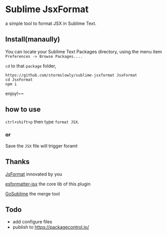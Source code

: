 Sublime JsxFormat
===
a simple tool to format JSX in Sublime Text.

## Install(manaully)

You can locate your Sublime Text Packages directory, using the menu item `Preferences -> Browse Packages....`

`cd` to  that `package` folder,

```
https://github.com/stormslowly/sublime-jsxformat JsxFormat
cd JsxFormat
npm i
```

enjoy!~~


## how to use

`ctrl+shift+p` then type `format JSX`.

### or

Save  the `JSX` file will trigger foramt



## Thanks

[JsFormat](https://github.com/jdc0589/JsFormat)
innovated by you

[esformatter-jsx](https://www.npmjs.com/package/esformatter-jsx)
the core lib of this plugin

[GoSublime](https://github.com/DisposaBoy/GoSublime)
the merge tool


## Todo

* add configure files
* publish to <https://packagecontrol.io/>